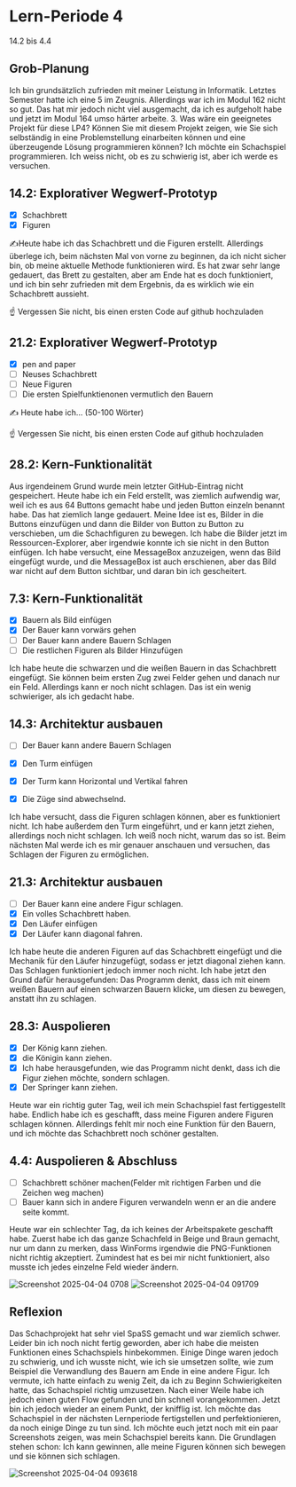 
# Lern-Periode 4

14.2 bis 4.4

## Grob-Planung

Ich bin grundsätzlich zufrieden mit meiner Leistung in Informatik. Letztes Semester hatte ich eine 5 im Zeugnis. Allerdings war ich im Modul 162 nicht so gut. Das hat mir jedoch nicht viel ausgemacht, da ich es aufgeholt habe und jetzt im Modul 164 umso härter arbeite.
3. Was wäre ein geeignetes Projekt für diese LP4? Können Sie mit diesem Projekt zeigen, wie Sie sich selbständig in eine Problemstellung einarbeiten können und eine überzeugende Lösung programmieren können?
Ich möchte ein Schachspiel programmieren. Ich weiss nicht, ob es zu schwierig ist, aber ich werde es versuchen.

## 14.2: Explorativer Wegwerf-Prototyp

- [x] Schachbrett 
- [x] Figuren 

✍️Heute habe ich das Schachbrett und die Figuren erstellt. Allerdings überlege ich, beim nächsten Mal von vorne zu beginnen, da ich nicht sicher bin, ob meine aktuelle Methode funktionieren wird. Es hat zwar sehr lange gedauert, das Brett zu gestalten, aber am Ende hat es doch funktioniert, und ich bin sehr zufrieden mit dem Ergebnis, da es wirklich wie ein Schachbrett aussieht.

☝️ Vergessen Sie nicht, bis einen ersten Code auf github hochzuladen

## 21.2: Explorativer Wegwerf-Prototyp

- [x] pen and paper
- [ ] Neuses Schachbrett
- [ ] Neue Figuren
- [ ] Die ersten Spielfunktienonen vermutlich den Bauern

✍️ Heute habe ich... (50-100 Wörter)

☝️ Vergessen Sie nicht, bis einen ersten Code auf github hochzuladen

## 28.2: Kern-Funktionalität

Aus irgendeinem Grund wurde mein letzter GitHub-Eintrag nicht gespeichert. Heute habe ich ein Feld erstellt, was ziemlich aufwendig war, weil ich es aus 64 Buttons gemacht habe und jeden Button einzeln benannt habe. Das hat ziemlich lange gedauert. Meine Idee ist es, Bilder in die Buttons einzufügen und dann die Bilder von Button zu Button zu verschieben, um die Schachfiguren zu bewegen. Ich habe die Bilder jetzt im Ressourcen-Explorer, aber irgendwie konnte ich sie nicht in den Button einfügen. Ich habe versucht, eine MessageBox anzuzeigen, wenn das Bild eingefügt wurde, und die MessageBox ist auch erschienen, aber das Bild war nicht auf dem Button sichtbar, und daran bin ich gescheitert.

## 7.3: Kern-Funktionalität

- [x] Bauern als Bild einfügen
- [x] Der Bauer kann vorwärs gehen
- [ ] Der Bauer kann andere Bauern Schlagen
- [ ] Die restlichen Figuren als Bilder Hinzufügen

Ich habe heute die schwarzen und die weißen Bauern in das Schachbrett eingefügt. Sie können beim ersten Zug zwei Felder gehen und danach nur ein Feld. Allerdings kann er noch nicht schlagen. Das ist ein wenig schwieriger, als ich gedacht habe.

## 14.3: Architektur ausbauen

- [ ] Der Bauer kann andere Bauern Schlagen
- [x] Den Turm einfügen
- [x] Der Turm kann Horizontal und Vertikal fahren
- [x] Die Züge sind abwechselnd.

      
Ich habe versucht, dass die Figuren schlagen können, aber es funktioniert nicht. Ich habe außerdem den Turm eingeführt, und er kann jetzt ziehen, allerdings noch nicht schlagen. Ich weiß noch nicht, warum das so ist. Beim nächsten Mal werde ich es mir genauer anschauen und versuchen, das Schlagen der Figuren zu ermöglichen.
## 21.3: Architektur ausbauen

- [ ] Der Bauer kann eine andere Figur schlagen.
- [x] Ein volles Schachbrett haben.
- [x] Den Läufer einfügen
- [x] Der Läufer kann diagonal fahren.

Ich habe heute die anderen Figuren auf das Schachbrett eingefügt und die Mechanik für den Läufer hinzugefügt, sodass er jetzt diagonal ziehen kann. Das Schlagen funktioniert jedoch immer noch nicht. Ich habe jetzt den Grund dafür herausgefunden: Das Programm denkt, dass ich mit einem weißen Bauern auf einen schwarzen Bauern klicke, um diesen zu bewegen, anstatt ihn zu schlagen.

## 28.3: Auspolieren

- [x] Der König kann ziehen.
- [x] die Königin kann ziehen.
- [x] Ich habe herausgefunden, wie das Programm nicht denkt, dass ich die Figur ziehen möchte, sondern schlagen.
- [x] Der Springer kann ziehen.

Heute war ein richtig guter Tag, weil ich mein Schachspiel fast fertiggestellt habe. Endlich habe ich es geschafft, dass meine Figuren andere Figuren schlagen können. Allerdings fehlt mir noch eine Funktion für den Bauern, und ich möchte das Schachbrett noch schöner gestalten.


## 4.4: Auspolieren & Abschluss

- [ ] Schachbrett schöner machen(Felder mit richtigen Farben und die Zeichen weg machen)
- [ ] Bauer kann sich in andere Figuren verwandeln wenn er an die andere seite kommt. 

Heute war ein schlechter Tag, da ich keines der Arbeitspakete geschafft habe. Zuerst habe ich das ganze Schachfeld in Beige und Braun gemacht, nur um dann zu merken, dass WinForms irgendwie die PNG-Funktionen nicht richtig akzeptiert. Zumindest hat es bei mir nicht funktioniert, also musste ich jedes einzelne Feld wieder ändern.

![Screenshot 2025-04-04 0708](https://github.com/user-attachments/assets/2e8e2319-e614-417a-b59b-f76563e23e38) ![Screenshot 2025-04-04 091709](https://github.com/user-attachments/assets/638b7c78-eb57-48b3-82e5-eec9358fdc8a)


## Reflexion

Das Schachprojekt hat sehr viel SpaSS gemacht und war ziemlich schwer. Leider bin ich noch nicht fertig geworden, aber ich habe die meisten Funktionen eines Schachspiels hinbekommen. Einige Dinge waren jedoch zu schwierig, und ich wusste nicht, wie ich sie umsetzen sollte, wie zum Beispiel die Verwandlung des Bauern am Ende in eine andere Figur. Ich vermute, ich hatte einfach zu wenig Zeit, da ich zu Beginn Schwierigkeiten hatte, das Schachspiel richtig umzusetzen. Nach einer Weile habe ich jedoch einen guten Flow gefunden und bin schnell vorangekommen. Jetzt bin ich jedoch wieder an einem Punkt, der knifflig ist. Ich möchte das Schachspiel in der nächsten Lernperiode fertigstellen und perfektionieren, da noch einige Dinge zu tun sind. Ich möchte euch jetzt noch mit ein paar Screenshots zeigen, was mein Schachspiel bereits kann. Die Grundlagen stehen schon: Ich kann gewinnen, alle meine Figuren können sich bewegen und sie können sich schlagen.


![Screenshot 2025-04-04 093618](https://github.com/user-attachments/assets/7b3b91d6-880a-4aba-8314-5b8f0f54cb23)


